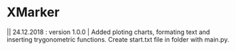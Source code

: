 # XMarker

|| 24.12.2018 : version 1.0.0 | Added ploting charts, formating text and inserting trygonometric functions. Create start.txt file in folder with main.py.
